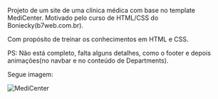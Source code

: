 Projeto de um site de uma clínica médica com base no template MediCenter. Motivado pelo curso de HTML/CSS do Boniecky(b7web.com.br).

Com propósito de treinar os conhecimentos em HTML e CSS.

PS: Não está completo, falta alguns detalhes, como o footer e depois animações(no navbar e no conteúdo de Departments).

Segue imagem:

<img src="Screenshot_2020-06-05 MediCenter - Medical Health Template.png" alt="MediCenter">
